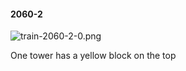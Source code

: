 #### 2060-2
![train-2060-2-0.png](https://github.com/lil-lab/nlvr/raw/master/nlvr/train/images/56/train-2060-2-0.png "train-2060-2-0.png")

One tower has a yellow block on the top